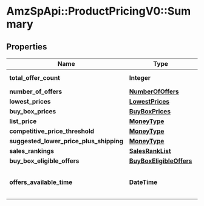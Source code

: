 # AmzSpApi::ProductPricingV0::Summary

## Properties
Name | Type | Description | Notes
------------ | ------------- | ------------- | -------------
**total_offer_count** | **Integer** | The number of unique offers contained in NumberOfOffers. | 
**number_of_offers** | [**NumberOfOffers**](NumberOfOffers.md) |  | [optional] 
**lowest_prices** | [**LowestPrices**](LowestPrices.md) |  | [optional] 
**buy_box_prices** | [**BuyBoxPrices**](BuyBoxPrices.md) |  | [optional] 
**list_price** | [**MoneyType**](MoneyType.md) |  | [optional] 
**competitive_price_threshold** | [**MoneyType**](MoneyType.md) |  | [optional] 
**suggested_lower_price_plus_shipping** | [**MoneyType**](MoneyType.md) |  | [optional] 
**sales_rankings** | [**SalesRankList**](SalesRankList.md) |  | [optional] 
**buy_box_eligible_offers** | [**BuyBoxEligibleOffers**](BuyBoxEligibleOffers.md) |  | [optional] 
**offers_available_time** | **DateTime** | When the status is ActiveButTooSoonForProcessing, this is the time when the offers will be available for processing. | [optional] 

